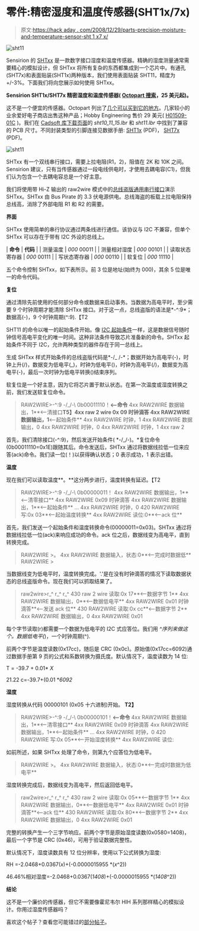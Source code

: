 # 零件:精密湿度和温度传感器(SHT1x/7x)

> 原文:[https://hack aday . com/2008/12/29/parts-precision-moisture-and-temperature-sensor-sht 1 x7 x/](https://hackaday.com/2008/12/29/parts-precision-humidity-and-temperature-sensor-sht1x7x/)

![sht11](../Images/d1a4984d7964ea1a0d257a6a6469fd9a.png "sht11")

Sensirion 的 [SHTxx](http://www.sensirion.com/en/01_humidity_sensors/00_humidity_sensors.htm) 是一款数字接口湿度和温度传感器。精确的湿度测量通常需要精心的模拟设计，但 SHTxx 将所有复杂的东西都集成到一个芯片中。有通孔(SHT7x)和表面贴装(SHT1x)两种版本，我们使用表面贴装 SHT11，精度为+/-3%。下面我们将向您展示如何使用 SHTxx。

**Sensirion SHT1x/SHT7x 精密湿度和温度传感器( [Octopart 搜索](http://octopart.com/search?q=sht*)，25 美元起)。**

这不是一个便宜的传感器。Octopart 列出了[几个可以买到它的地方](http://octopart.com/search?q=sht*)。几家较小的业余爱好电子商店出售这种产品；Hobby Engineering 售价 29 美元( [H01509-01C](http://www.hobbyengineering.com/H1509.html) )。我们在 [Cadsoft 库下载页面](http://www.cadsoftusa.com/cgi-bin/download.pl?page=/home/cadsoft/html_public/download.htm.en&dir=eagle/userfiles/libraries)的 *sht10_11_15.lbr* 和 *sht11.lbr* 中找到了兼容的 PCB 尺寸。不同封装类型的引脚连接见数据手册: [SHT1x](http://www.sensirion.com/en/pdf/product_information/Datasheet-humidity-sensor-SHT1x.pdf) (PDF)， [SHT7x](http://www.sensirion.com/en/pdf/product_information/Datasheet-humidity-sensor-SHT7x.pdf) (PDF)。

![sht11](../Images/df55198cf613a59f8643c8981df19535.png "sht11")

SHTxx 有一个双线串行接口，需要上拉电阻(R1，2)，阻值在 2K 和 10K 之间。Sensirion 建议，只有当传感器通过一段电线供电时，才使用去耦电容(C1)，但我们认为包含一个去耦电容总是一个好主意。

我们将使用带 Hi-Z 输出的 raw2wire 模式中的[总线盗版通用串行接口](http://hackaday.com/2008/11/19/how-to-the-bus-pirate-universal-serial-interface/)演示 SHTxx。SHTxx 由 Bus Pirate 的 3.3 伏电源供电。总线海盗的板载上拉电阻保持总线高，消除了外部电阻 R1 和 R2 的需要。

**界面**

SHTxx 使用简单的串行协议通过两条线进行通信。该协议与 I2C 不兼容，但单个 SHTxx 可以存在于带有 I2C 外设的总线上。

| **命令** | **代码** |
| 测量温度 | *000* 00011 |
| 测量相对湿度 | *000* 00101 |
| 读取状态寄存器 | *000* 00111 |
| 写状态寄存器 | *000* 00110 |
| 软复位 | *000* 11110 |

五个命令控制 SHTxx，如下表所示。前 3 位是地址(始终为 000)，其余 5 位是唯一的命令代码。

**复位**

通过清除先前使用的任何部分命令或数据来启动事务。当数据为高电平时，至少需要 9 个时钟周期才能清除 SHTxx 接口。对于这一点，总线盗版的语法是*-^:9*；数据高(-)，9 个时钟周期(^:9).【T2

SHT11 的命令以唯一的起始条件开始。像 [I2C 起始条件](http://www.esacademy.com/faq/i2c/busevents/i2cstast.htm)一样，这是数据信号随时钟信号高电平变化的唯一时间。这种非法条件导致芯片准备新的命令。SHTxx 起始条件不同于 I2C，允许两种类型的器件存在于同一总线上。

生成 SHTxx 样式开始条件的总线盗版代码是*-/_ \/-\*；数据开始为高电平(-)，时钟上升(/)，数据变为低电平(_)，时钟为低电平(\)，时钟为高电平(/)，数据变为高电平(-)，最后一次时钟为低电平转换(\)结束序列。

软复位是一个好主意，因为它将芯片置于默认状态。在第一次温度或湿度转换之前，我们发送软复位命令。

> RAW2WIRE>-^:9 -/_\/-\ 0b00011110！**<–命令**
> 4xx RAW2WIRE 数据输出，1**<–清接口**T5】4xx raw 2 wire 0x 09 时钟滴答
> 4xx RAW2WIRE 数据输出，1**<–起始条件**
> 4xx RAW2WIRE 时钟，1
> 4xx RAW2WIRE 数据输出，0
> 4xx RAW2WIRE 时钟，0
> 4xx RAW2WIRE 时钟，1
> 4xx raw 2

首先，我们清除接口(-^:9)，然后发送开始条件( *-/_\/-\)。*复位命令(0b00011110=0x1E)跟随其后。命令发送后，SHTxx 通过将数据线拉低一位来应答(ack)命令。我们读一位(！)以获得确认状态；0 表示成功，1 表示出错。

**温度**

现在我们可以读取温度**。**这分两步进行，温度转换有延迟。【T2

> RAW2WIRE>-^:9 -/_\/-\ 0b00000011！
> 4xx RAW2WIRE 数据输出，1**<–清零接口**
> 4xx RAW2WIRE 0x09 时钟滴答
> 4xx RAW2WIRE 数据输出，1**<–起始条件**
> …
> 4xx RAW2WIRE 时钟，0
> 420 RAW2WIRE 写:0x 03**<–起始温度转换**
> 4xx RAW2WIRE 读位:0**<–ack 位**

首先，我们发送一个起始条件和温度转换命令(00000011=0x03)。SHTxx 通过将数据线拉低一位(ack)来响应成功的命令。ack 位之后，数据线变为高电平，直到转换完成。

> RAW2WIRE >。
> 4xx RAW2WIRE 数据输入，状态:0**<–完成时数据低**
> RAW2WIRE >

当数据线变为低电平时，温度转换完成。'.'是在没有时钟滴答的情况下读取数据状态的总线盗版命令。现在我们可以抓取结果了。

> raw2wire>r_^ r_^ r_^
> 430 raw 2 wire 读取:0x 17**<–数据字节 1**
> 4xx RAW2WIRE 数据输出，0**<–数据低电平**
> 4xx RAW2WIRE 0x01 时钟滴答**<–发送 ack 位**
> 430 RAW2WIRE 读取:0x cc**<–数据字节 2**
> 4xx RAW2WIRE 数据输出，0
> 4xx RAW2WIRE 0x01

每个字节读取(r)都需要一个数据为低电平的 I2C 式应答位。我们用 _^序列来做这个。数据低电平(_)，一个时钟周期(^).

前两个字节是温度读数(0x17cc)，随后是 CRC (0x0c)。原始值(0x17cc=6092)通过数据手册第 9 页的公式和系数转换为摄氏度。默认情况下，温度读数为 14 位:

T = -39.7 + 0.01* *X*

21.22 c=-39.7+(0.01 **6092*

**湿度**

湿度转换从代码 00000101 (0x05 十六进制)开始。 **T2】**

> RAW2WIRE>-^:9 -/_\/-\ 0b00000101！**<–命令**
> 4xx RAW2WIRE 数据输出，1**<–清零接口**
> 4xx RAW2WIRE 0x09 时钟滴答
> 4xx RAW2WIRE 数据输出，1**<–起始条件**
> …
> 4xx RAW2WIRE 时钟，0
> 420 RAW2WIRE 写:0x 05**<–开始湿度转换**
> 4xx RAW2WIRE 读位:

如前所述，如果 SHTxx 处理了命令，则第九个应答位为低电平。

> RAW2WIRE >。
> 4xx RAW2WIRE 数据输入，状态:0**<–完成时数据为低电平**

湿度转换完成后，数据线变为高电平，然后返回低电平。

> raw2wire>r_^ r_^ r_^
> 430 raw 2 wire 读取:0x 05**<–数据字节 1**
> 4xx RAW2WIRE 数据输出，0**<–数据低电平**
> 4xx RAW2WIRE 0x01 时钟滴答**<–ack 位**
> 430 RAW2WIRE 读取:0x 80**<–数据字节 2**
> 4xx RAW2WIRE 数据输出，0
> 4xx RAW2WIRE 0x01

完整的转换产生一个三字节响应。前两个字节是原始湿度读数(0x0580=1408)，最后一个字节是 CRC (0x46)，可用于验证数据完整性。

默认情况下，湿度读数具有 12 位分辨率，使用以下公式转换为湿度:

RH =-2.0468+0.0367(*x*)+(-0.0000015955 *(*x*^2))

46.46%相对湿度=-2.0468+0.0367(*1408*)+(-0.0000015955 *(*1408*^2))

**结论**

这不是一个廉价的传感器，但它不需要像霍尼韦尔 HIH 系列那样精心的模拟设计。你用过湿度传感器吗？

喜欢这个帖子？查看您可能错过的[部分帖子](http://hackaday.com/category/parts/)。